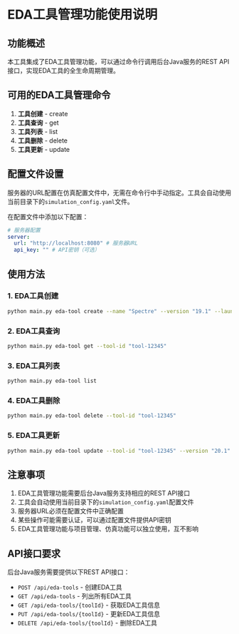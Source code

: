 # EDA工具管理功能使用说明

## 功能概述

本工具集成了EDA工具管理功能，可以通过命令行调用后台Java服务的REST API接口，实现EDA工具的全生命周期管理。

## 可用的EDA工具管理命令

1. **工具创建** - create
2. **工具查询** - get
3. **工具列表** - list
4. **工具删除** - delete
5. **工具更新** - update

## 配置文件设置

服务器的URL配置在仿真配置文件中，无需在命令行中手动指定。工具会自动使用当前目录下的`simulation_config.yaml`文件。

在配置文件中添加以下配置：

```yaml
# 服务器配置
server:
  url: "http://localhost:8080" # 服务器URL
  api_key: "" # API密钥（可选）
```

## 使用方法

### 1. EDA工具创建

```bash
python main.py eda-tool create --name "Spectre" --version "19.1" --launch-command "/tools/spectre/bin/spectre" --vendor "Cadence" --env-var "PATH=/tools/spectre/bin" --env-var "LM_LICENSE_FILE=27000@license.server"
```

### 2. EDA工具查询

```bash
python main.py eda-tool get --tool-id "tool-12345"
```

### 3. EDA工具列表

```bash
python main.py eda-tool list
```

### 4. EDA工具删除

```bash
python main.py eda-tool delete --tool-id "tool-12345"
```

### 5. EDA工具更新

```bash
python main.py eda-tool update --tool-id "tool-12345" --version "20.1" --env-var "PATH=/tools/spectre/bin" --env-var "LM_LICENSE_FILE=27000@new-license.server"
```

## 注意事项

1. EDA工具管理功能需要后台Java服务支持相应的REST API接口
2. 工具会自动使用当前目录下的`simulation_config.yaml`配置文件
3. 服务器URL必须在配置文件中正确配置
4. 某些操作可能需要认证，可以通过配置文件提供API密钥
5. EDA工具管理功能与项目管理、仿真功能可以独立使用，互不影响

## API接口要求

后台Java服务需要提供以下REST API接口：

- `POST /api/eda-tools` - 创建EDA工具
- `GET /api/eda-tools` - 列出所有EDA工具
- `GET /api/eda-tools/{toolId}` - 获取EDA工具信息
- `PUT /api/eda-tools/{toolId}` - 更新EDA工具信息
- `DELETE /api/eda-tools/{toolId}` - 删除EDA工具